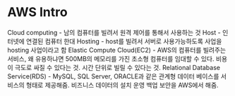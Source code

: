 # AWS Intro

Cloud computing - 남의 컴퓨터를 빌려서 원격 제어를 통해서 사용하는 것
Host - 인터넷에 연결된 컴퓨터 한대
Hosting - host를 빌려서 서버로 사용가능하도록 사업을 hosting 사업이라고 함
Elastic Compute Cloud(EC2) - AWS의 컴퓨터를 빌려주는 서비스, 왜 유용하냐면 500MB의 메모리를 가진 초소형 컴퓨터를 임대할 수 있다. 비용이 극도로 싸질 수 있다는 것. 시간 단위로 빌릴 수 있다는 것.
Relational Database Service(RDS) - MySQL, SQL Server, ORACLE과 같은 관계형 데이터 베이스를 서비스의 형태로 제공해줌. 비즈니스 데이터의 설치 운영 백업 보안을 AWS에서 해줌.
